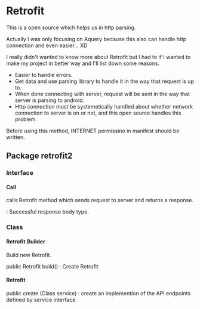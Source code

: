 # Retrofit

This is a open source which helps us in http parsing.

Actually I was only focusing on Aquery because this also can handle http connection and even easier... XD 

I really didn't wanted to know more about Retrofit but I had to if I wanted to make my project in better way and I'll list down some reasons.

+ Easier to handle errors.
+ Get data and use parsing library to handle it in the way that request is up to.
+ When done connecting with server, request will be sent in the way that server is parsing to android.
+ Http connection must be systemetically handled about whether network connection to server is on or not, and this open source handles this problem.



Before using this method, INTERNET permissino in manifest should be written.

## Package retrofit2

### Interface

#### Call<T>

 calls Retrofit method which sends request to server and returns a response.

<T> : Successful response body type.

### Class

#### Retrofit.Builder

Build new Retrofit.

public Retrofit build() : Create Retrofit

#### Retrofit

public <T> create (Class<T> service) : create an implemention of the API endpoints defined by service interface.


